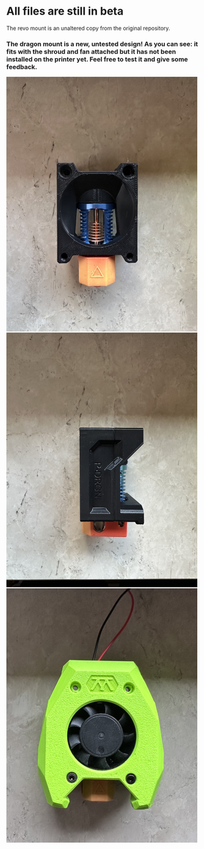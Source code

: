 # All files are still in beta

The revo mount is an unaltered copy from the original repository.


### The dragon mount is a new, untested design! As you can see: it fits with the shroud and fan attached but it has not been installed on the printer yet. Feel free to test it and give some feedback.

<img src="../../../Images/Dragon Hotend Mount/Dragon_Hotend_mount_front.jpeg" width="500">

<img src="../../../Images/Dragon Hotend Mount/Dragon_Hotend_mount_side.jpeg" width="500">

<img src="../../../Images/Dragon Hotend Mount/Dragon_Hotend_mount_with_shroud.jpeg" width="500">